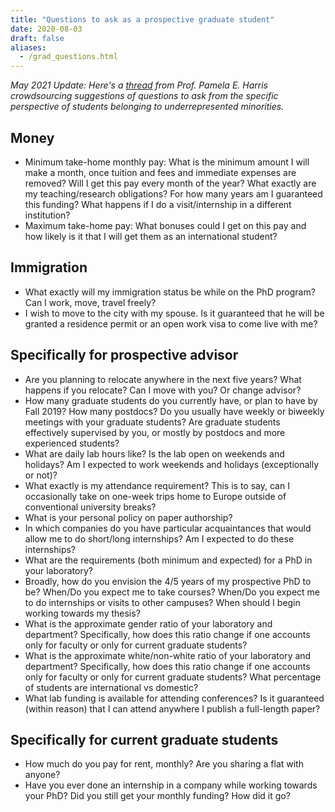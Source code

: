 ```yaml
---
title: "Questions to ask as a prospective graduate student"
date: 2020-08-03
draft: false
aliases:
  - /grad_questions.html
---
```


<i> May 2021 Update: Here's a <a href="https://twitter.com/DPeharris/status/1367482632964083716">thread</a> from Prof. Pamela E. Harris crowdsourcing suggestions of questions to ask from the specific perspective of students belonging to underrepresented minorities.</i>

## Money

- Minimum take-home monthly pay: What is the minimum amount I will make a month, once tuition and fees and immediate expenses are removed? Will I get this pay every month of the year? What exactly are my teaching/research obligations? For how many years am I guaranteed this funding? What happens if I do a visit/internship in a different institution?
- Maximum take-home pay: What bonuses could I get on this pay and how likely is it that I will get them as an international student?

## Immigration

- What exactly will my immigration status be while on the PhD program? Can I work, move, travel freely?
- I wish to move to the city with my spouse. Is it guaranteed that he will be granted a residence permit or an open work visa to come live with me?

## Specifically for prospective advisor

- Are you planning to relocate anywhere in the next five years? What happens if you relocate? Can I move with you? Or change advisor?</h3>
- How many graduate students do you currently have, or plan to have by Fall 2019? How many postdocs? Do you usually have weekly or biweekly meetings with your graduate students? Are graduate students effectively supervised by you, or mostly by postdocs and more experienced students?</h3>
- What are daily lab hours like? Is the lab open on weekends and holidays? Am I expected to work weekends and holidays (exceptionally or not)?</h3>
- What exactly is my attendance requirement? This is to say, can I occasionally take on one-week trips home to Europe outside of conventional university breaks?</h3>
- What is your personal policy on paper authorship?</h3>
- In which companies do you have particular acquaintances that would allow me to do short/long internships? Am I expected to do these internships?</h3>
- What are the requirements (both minimum and expected) for a PhD in your laboratory?</h3>
- Broadly, how do you envision the 4/5 years of my prospective PhD to be? When/Do you expect me to take courses? When/Do you expect me to do internships or visits to other campuses? When should I begin working towards my thesis?</h3>
- What is the approximate gender ratio of your laboratory and department? Specifically, how does this ratio change if one accounts only for faculty or only for current graduate students?</h3>
- What is the approximate white/non-white ratio of your laboratory and department? Specifically, how does this ratio change if one accounts only for faculty or only for current graduate students? What percentage of students are international vs domestic?</h3>
- What lab funding is available for attending conferences? Is it guaranteed (within reason) that I can attend anywhere I publish a full-length paper?</h3>

## Specifically for current graduate students</h4>

- How much do you pay for rent, monthly? Are you sharing a flat with anyone?</h3>
- Have you ever done an internship in a company while working towards your PhD? Did you still get your monthly funding? How did it go?</h3>
